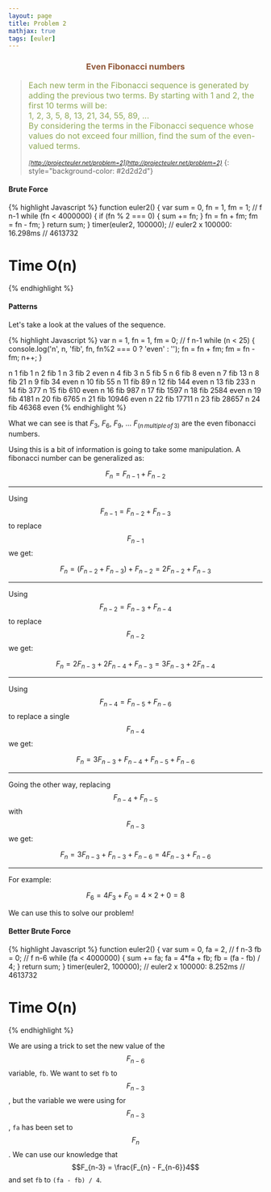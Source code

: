 ```yaml
---
layout: page
title: Problem 2
mathjax: true
tags: [euler]
---
```


<h3 style="color: #8f5536; text-align: center">Even Fibonacci numbers</h3>

> <small><span style="font-size: 1rem; color: #90a959">Each new term in the Fibonacci sequence is generated by adding the previous two terms. By starting with 1 and 2, the first 10 terms will be: <br>
> 1, 2, 3, 5, 8, 13, 21, 34, 55, 89, ... <br>
> By considering the terms in the Fibonacci sequence whose values do not exceed four million, find the sum of the even-valued terms.</span><br><br>
> <cite>[http://projecteuler.net/problem=2](http://projecteuler.net/problem=2)</cite></small>
{: style="background-color: #2d2d2d"}

#### Brute Force

{% highlight Javascript %}
function euler2() {
  var sum = 0,
      fn = 1,
      fm = 1; // f n-1
  while (fn < 4000000) {
    if (fn % 2 === 0) {
      sum += fn;
    }
    fn = fn + fm;
    fm = fn - fm;
  }
  return sum;
}
timer(euler2, 100000);
// euler2 x 100000: 16.298ms
// 4613732

# Time O(n)
{% endhighlight %}


#### Patterns

Let's take a look at the values of the sequence.

{% highlight Javascript %}
var n = 1,
    fn = 1,
    fm = 0; // f n-1
while (n < 25) {
  console.log('n', n, 'fib', fn, fn%2 === 0 ? 'even' : '');
  fn = fn + fm;
  fm = fn - fm;
  n++;
}

n 1 fib 1
n 2 fib 1
n 3 fib 2 even
n 4 fib 3
n 5 fib 5
n 6 fib 8 even
n 7 fib 13
n 8 fib 21
n 9 fib 34 even
n 10 fib 55
n 11 fib 89
n 12 fib 144 even
n 13 fib 233
n 14 fib 377
n 15 fib 610 even
n 16 fib 987
n 17 fib 1597
n 18 fib 2584 even
n 19 fib 4181
n 20 fib 6765
n 21 fib 10946 even
n 22 fib 17711
n 23 fib 28657
n 24 fib 46368 even
{% endhighlight %}

What we can see is that $F_3$, $F_6$, $F_9$, ... $F_{(n\,multiple\,of\,3)}$ are the even fibonacci numbers.

Using this is a bit of information is going to take some manipulation. A fibonacci number can be generalized as:

$$F_n = F_{n-1} + F_{n-2}$$

----

Using $$F_{n-1} = F_{n-2} + F_{n-3}$$ to replace $$F_{n-1}$$ we get:

$$F_n = (F_{n-2} + F_{n-3}) + F_{n-2} = 2F_{n-2} + F_{n-3}$$

----

Using $$F_{n-2} = F_{n-3} + F_{n-4}$$ to replace $$F_{n-2}$$ we get:

$$F_n = 2F_{n-3} + 2F_{n-4} + F_{n-3} = 3F_{n-3} + 2F_{n-4}$$

----

Using $$F_{n-4} = F_{n-5} + F_{n-6}$$ to replace a single $$F_{n-4}$$ we get:

$$F_n = 3F_{n-3} + F_{n-4} + F_{n-5} + F_{n-6}$$

----

Going the other way, replacing $$F_{n-4} + F_{n-5}$$ with $$F_{n-3}$$ we get:

$$F_n = 3F_{n-3} + F_{n-3} + F_{n-6} = 4F_{n-3} + F_{n-6}$$

----

For example:

$$F_6 = 4F_3 + F_0 = 4\times2 + 0 = 8$$

We can use this to solve our problem!

#### Better Brute Force

{% highlight Javascript %}
function euler2() {
  var sum = 0,
      fa = 2, // f n-3
      fb = 0; // f n-6
  while (fa < 4000000) {
    sum += fa;
    fa = 4*fa + fb;
    fb = (fa - fb) / 4;
  }
  return sum;
}
timer(euler2, 100000);
// euler2 x 100000: 8.252ms
// 4613732

# Time O(n)
{% endhighlight %}

We are using a trick to set the new value of the $$F_{n-6}$$ variable, `fb`. We want to set `fb` to $$F_{n-3}$$, but the variable we were using for $$F_{n-3}$$, `fa` has been set to $$F_{n}$$. We can use our knowledge that $$F_{n-3} = \frac{F_{n} - F_{n-6}}4$$ and set `fb` to `(fa - fb) / 4`.
